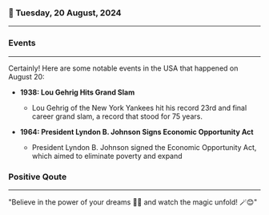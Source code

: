 ### 📅 Tuesday, 20 August, 2024
------
### Events
------
Certainly! Here are some notable events in the USA that happened on August 20:

- **1938: Lou Gehrig Hits Grand Slam** 
  - Lou Gehrig of the New York Yankees hit his record 23rd and final career grand slam, a record that stood for 75 years.

- **1964: President Lyndon B. Johnson Signs Economic Opportunity Act**
  - President Lyndon B. Johnson signed the Economic Opportunity Act, which aimed to eliminate poverty and expand
### Positive Qoute
------
"Believe in the power of your dreams 🌟✨ and watch the magic unfold! 🪄😊"
